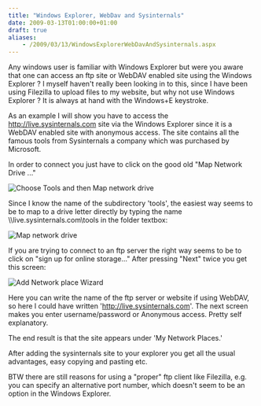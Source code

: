 ```yaml
---
title: "Windows Explorer, WebDav and Sysinternals"
date: 2009-03-13T01:00:00+01:00
draft: true
aliases:
    - /2009/03/13/WindowsExplorerWebDavAndSysinternals.aspx
---
```

Any windows user is familiar with Windows Explorer but were you aware that one can access an ftp site or WebDAV enabled site using the Windows Explorer ? I myself haven't really been looking in to this, since I have been using Filezilla to upload files to my website, but why not use Windows Explorer ? It is always at hand with the Windows+E keystroke.

As an example I will show you have to access the http://live.sysinternals.com site via the Windows Explorer since it is a WebDAV enabled site with anonymous access. The site contains all the famous tools from Sysinternals a company which was purchased by Microsoft.

In order to connect you just have to click on the good old "Map Network Drive ..."

![Choose Tools and then Map network drive](/images/WindowsExplorerWebDavAndSysinternals/Temp1.jpg)

Since I know the name of the subdirectory 'tools', the easiest way seems to be to map to a drive letter directly by typing the name \\\\live.sysinternals.com\\tools in the folder textbox:

![Map network drive](/images/WindowsExplorerWebDavAndSysinternals/Temp2.jpg)

If you are trying to connect to an ftp server the right way seems to be to click on "sign up for online storage..." After pressing "Next" twice you get this screen:

![Add Network place Wizard](/images/WindowsExplorerWebDavAndSysinternals/Temp3.jpg)

Here you can write the name of the ftp server or website if using WebDAV, so here I could have written 'http://live.sysinternals.com'. The next screen makes you enter username/password or Anonymous access. Pretty self explanatory.

The end result is that the site appears under 'My Network Places.'

After adding the sysinternals site to your explorer you get all the usual advantages, easy copying and pasting etc.

BTW there are still reasons for using a "proper" ftp client like Filezilla, e.g. you can specify an alternative port number, which doesn't seem to be an option in the Windows Explorer.
